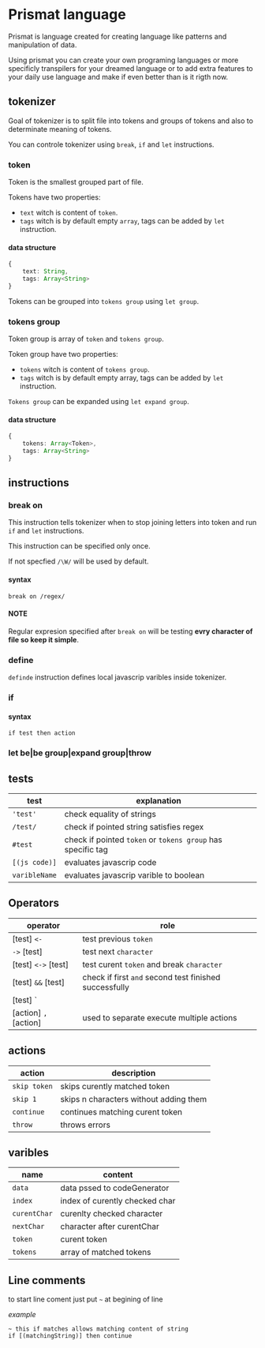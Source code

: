 # Prismat language
Prismat is language created for creating language like patterns and manipulation of data.

Using prismat you can create your own programing languages or more specificly transpilers for your dreamed language or to add extra features to your daily use language and make if even better than is it rigth now.

## tokenizer
Goal of tokenizer is to split file into tokens and groups of tokens and also to determinate meaning of tokens.

You can controle tokenizer using `break`, `if` and `let` instructions.

### token
Token is the smallest grouped part of file.

Tokens have two properties:
- `text` witch is content of `token`.
- `tags` witch is by default empty `array`, tags can be added by `let` instruction.

#### data structure
```typescript
{
    text: String,
    tags: Array<String>
}
```
Tokens can be grouped into `tokens group` using `let group`.

### tokens group
Token group is array of `token` and `tokens group`.

Token group have two properties:
- `tokens` witch is content of `tokens group`.
- `tags` witch is by default empty array, tags can be added by `let` instruction.

`Tokens group` can be expanded using `let expand group`.

#### data structure
```typescript
{
    tokens: Array<Token>,
    tags: Array<String>
}
```

## instructions

### break on
This instruction tells tokenizer when to stop joining letters into token and run `if` and `let` instructions.

This instruction can be specified only once.

If not specfied `/\W/` will be used by default.
#### syntax
```
break on /regex/
```

#### NOTE
Regular expresion specified after `break on` will be testing **evry character of file so keep it simple**.

### define
`definde` instruction defines local javascrip varibles inside tokenizer.

### if

#### syntax
```
if test then action
```

### let be|be group|expand group|throw


## tests

| test     | explanation |
| -------- | ----------- |
| `'test'` | check equality of strings |
| `/test/` | check if pointed string satisfies regex |
| `#test`  | check if pointed `token` or `tokens group` has specific tag |
| `[(js code)]`  | evaluates javascrip code |
| `varibleName`  | evaluates javascrip varible to boolean |

## Operators

| operator            | role                |
| ------------------- | ------------------- |
| [test] `<-`         | test previous `token` |
| `->` [test]         | test next `character` |
| [test] `<->` [test] | test curent `token` and break `character` |
| [test] `&&` [test]  | check if first `and` second test finished successfully |
| [test] `||` [test]  | check if first `or` second test finished successfully |
| [action] `,` [action] | used to separate execute multiple actions  |

## actions

| action       | description                     |
| ------------ | ------------------------------- |
| `skip token` | skips curently matched token    |
| `skip 1`     | skips n characters without adding them    |
| `continue`   | continues matching curent token |
| `throw`      | throws errors                   |

## varibles

| name         | content                         |
| ------------ | ------------------------------- |
| `data`       | data pssed to codeGenerator     |
| `index`      | index of curently checked char  |
| `curentChar` | curenlty checked character      |
| `nextChar`   | character after curentChar      |
| `token`      | curent token                    |
| `tokens`     | array of matched tokens         |

## Line comments

to start line coment just put `~` at begining of line

*example*
```
~ this if matches allows matching content of string
if [(matchingString)] then continue
```